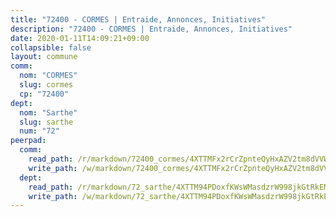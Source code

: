 ```yaml
---
title: "72400 - CORMES | Entraide, Annonces, Initiatives"
description: "72400 - CORMES | Entraide, Annonces, Initiatives"
date: 2020-01-11T14:09:21+09:00
collapsible: false
layout: commune
comm:
  nom: "CORMES"
  slug: cormes
  cp: "72400"
dept:
  nom: "Sarthe"
  slug: sarthe
  num: "72"
peerpad:
  comm:
    read_path: /r/markdown/72400_cormes/4XTTMFx2rCrZpnteQyHxAZV2tm8dVVWv8gqTgGM2WEZsk9Std
    write_path: /w/markdown/72400_cormes/4XTTMFx2rCrZpnteQyHxAZV2tm8dVVWv8gqTgGM2WEZsk9Std-K3TgTxRe2iGH1sD58YnTCyg5g7nJNVmSnEoG4dpMWv2AgeV7b282v1hY3NvDuaazzgJLXB4vsXiGuKS21b7bRKRqkHFAshxbS7u4yMBCcY7Zs9nmbAZSSdrbT7MbVWfqncPU5ctV
  dept:
    read_path: /r/markdown/72_sarthe/4XTTM94PDoxfKWsWMasdzrW998jkGtRkEM3CSUC42xSpuJKZ5
    write_path: /w/markdown/72_sarthe/4XTTM94PDoxfKWsWMasdzrW998jkGtRkEM3CSUC42xSpuJKZ5-K3TgTpjFyG67yVeuXvSAfSYzY4Yx2FMtDhgpv5HM2EDBJRVMn95z33xx4XjRNYNVaVsBPQ1t4pG9MoyNqwTqa8mcnEUB8rK4BMVbvUhCtGWCPSFnDCaT8GJTyimDgsCirLN3zswh
---
```


